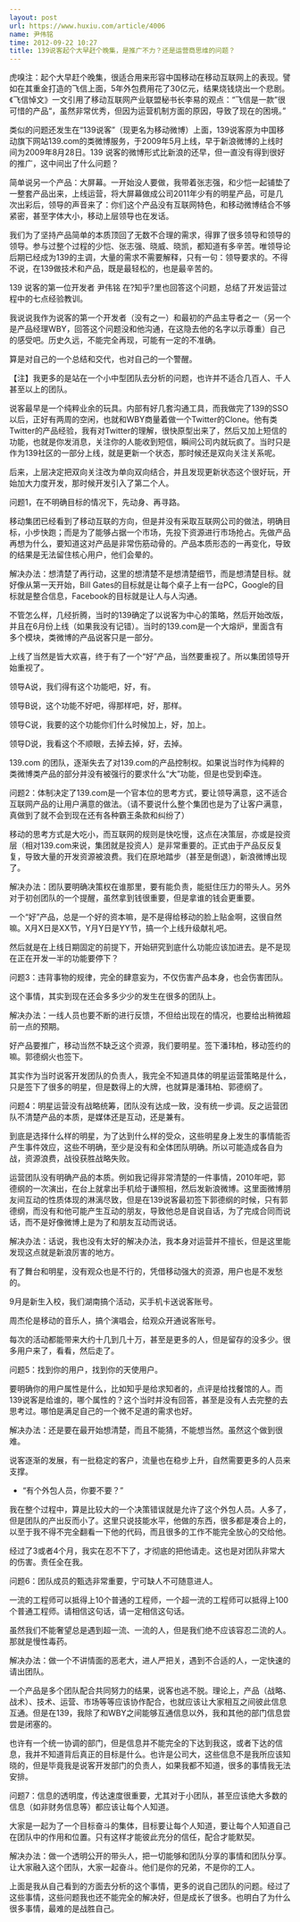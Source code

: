```yaml
---
layout: post
url: https://www.huxiu.com/article/4006
name: 尹伟铭
time: 2012-09-22 10:27
title: 139说客起个大早赶个晚集，是推广不力？还是运营商思维的问题？
---
```

虎嗅注：起个大早赶个晚集，很适合用来形容中国移动在移动互联网上的表现。譬如在其重金打造的飞信上面，5年外包费用花了30亿元，结果烧钱烧出一个悲剧。《飞信悼文》一文引用了移动互联网产业联盟秘书长李易的观点：“飞信是一款”很可惜的产品“，虽然非常优秀，但因为运营机制方面的原因，导致了现在的困境。”

类似的问题还发生在“139说客”（现更名为移动微博）上面，139说客原为中国移动旗下网站139.com的类微博服务，于2009年5月上线，早于新浪微博的上线时间为2009年8月28日。139 说客的微博形式比新浪的还早，但一直没有得到很好的推广，这中间出了什么问题？

简单说另一个产品：大屏幕。一开始没人要做，我带着张志强，和少恺一起铺垫了一整套产品出来，上线运营，将大屏幕做成公司2011年少有的明星产品，可是几次出彩后，领导的声音来了：你们这个产品没有互联网特色，和移动微博结合不够紧密，甚至字体大小，移动上层领导也在发话。

我们为了坚持产品简单的本质顶回了无数不合理的需求，得罪了很多领导和领导的领导。参与过整个过程的少恺、张志强、晓威、晓凯，都知道有多辛苦。唯领导论后期已经成为139的主调，大量的需求不需要解释，只有一句：领导要求的。不得不说，在139做技术和产品，既是最轻松的，也是最辛苦的。

139 说客的第一位开发者 尹伟铭 在?知乎?里也回答这个问题，总结了开发运营过程中的七点经验教训。

我说说我作为说客的第一个开发者（没有之一）和最初的产品主导者之一（另一个是产品经理WBY，回答这个问题没和他沟通，在这隐去他的名字以示尊重）自己的感受吧。历史久远，不能完全再现，可能有一定的不准确。

算是对自己的一个总结和交代，也对自己的一个警醒。

【注】我更多的是站在一个小中型团队去分析的问题，也许并不适合几百人、千人甚至以上的团队。

说客最早是一个纯粹业余的玩具。内部有好几套沟通工具，而我做完了139的SSO以后，正好有两周的空闲，也就和WBY商量着做一个Twitter的Clone。他有类Twitter的产品经验，我有对Twitter的理解，很快原型出来了，然后又加上短信的功能，也就是你发消息，关注你的人能收到短信，瞬间公司内就玩疯了。当时只是作为139社区的一部分上线，就是更新一个状态，那时候还是双向关注关系呢。

后来，上层决定把双向关注改为单向双向结合，并且发现更新状态这个很好玩，开始加大力度开发，那时候开发引入了第二个人。

问题1，在不明确目标的情况下，先动身、再寻路。

移动集团已经看到了移动互联的方向，但是并没有采取互联网公司的做法，明确目标，小步快跑；而是为了能够占据一个市场，先投下资源进行市场抢占。先做产品再想为什么，要知道这对产品是非常伤筋动骨的。产品本质形态的一再变化，导致的结果是无法留住核心用户，他们会晕的。

解决办法：想清楚了再行动，这里的想清楚不是想清楚细节，而是想清楚目标。就好像从第一天开始，Bill Gates的目标就是让每个桌子上有一台PC，Google的目标就是整合信息，Facebook的目标就是让人与人沟通。

不管怎么样，几经折腾，当时的139确定了以说客为中心的策略，然后开始改版，并且在6月份上线（如果我没有记错）。当时的139.com是一个大熔炉，里面含有多个模块，类微博的产品说客只是一部分。

上线了当然是皆大欢喜，终于有了一个“好”产品，当然要重视了。所以集团领导开始重视了。

领导A说，我们得有这个功能吧，好，有。

领导B说，这个功能不好吧，得那样吧，好，那样。

领导C说，我要的这个功能你们什么时候加上，好，加上。

领导D说，我看这个不顺眼，去掉去掉，好，去掉。

139.com 的团队，逐渐失去了对139.com的产品控制权。如果说当时作为纯粹的类微博类产品的部分并没有被强行的要求什么“大”功能，但是也受到牵连。

问题2：体制决定了139.com是一个官本位的思考方式，要让领导满意，这不适合互联网产品的让用户满意的做法。（请不要说什么整个集团也是为了让客户满意，真做到了就不会到现在还有各种霸王条款和纠纷了）

移动的思考方式是大吃小，而互联网的规则是快吃慢，这点在决策层，亦或是投资层（相对139.com来说，集团就是投资人）是非常重要的。正式由于产品反反复复，导致大量的开发资源被浪费。我们在原地踏步（甚至是倒退），新浪微博出现了。

解决办法：团队要明确决策权在谁那里，要有能负责，能挺住压力的带头人。另外对于初创团队的一个提醒，虽然拿到钱很重要，但是拿谁的钱会更重要。

一个“好”产品，总是一个好的资本嘛，是不是得给移动的脸上贴金啊，这很自然嘛。X月X日是XX节，Y月Y日是YY节，搞一个上线升级献礼吧。

然后就是在上线日期固定的前提下，开始研究到底什么功能应该加进去。是不是现在正在开发一半的功能要停下？

问题3：违背事物的规律，完全的肆意妄为，不仅伤害产品本身，也会伤害团队。

这个事情，其实到现在还会多多少少的发生在很多的团队上。

解决办法：一线人员也要不断的进行反馈，不但给出现在的情况，也要给出稍微超前一点的预期。

好产品要推广，移动当然不缺乏这个资源，我们要明星。签下潘玮柏，移动签约的嘛。郭德纲火也签下。

其实作为当时说客开发团队的负责人，我完全不知道具体的明星运营策略是什么，只是签下了很多的明星，但是数得上的大牌，也就算是潘玮柏、郭德纲了。

问题4：明星运营没有战略统筹，团队没有达成一致，没有统一步调。反之运营团队不清楚产品的本质，是媒体还是互动，还是兼有。

到底是选择什么样的明星，为了达到什么样的受众，这些明星身上发生的事情能否产生事件效应，这些不明确，至少是没有和全体团队明确。所以可能造成各自为战，资源浪费，战役获胜战略失败。

运营团队没有明确产品的本质。例如我记得非常清楚的一件事情，2010年吧，郭德纲的一次演出，在台上就拿出手机给于谦照相，然后发新浪微博。这里面微博朋友间互动的性质体现的淋漓尽致，但是在139说客最初签下郭德纲的时候，只有郭德纲，而没有和他可能产生互动的朋友，导致他总是自说自话，为了完成合同而说话，而不是好像微博上是为了和朋友互动而说话。

解决办法：话说，我也没有太好的解决办法，我本身对运营并不擅长，但是这里能发现这点就是新浪厉害的地方。

有了舞台和明星，没有观众也是不行的，凭借移动强大的资源，用户也是不发愁的。

9月是新生入校，我们湖南搞个活动，买手机卡送说客账号。

周杰伦是移动的音乐人，搞个演唱会，给观众开通说客账号。

每次的活动都能带来大约十几到几十万，甚至是更多的人，但是留存的没多少。很多用户来了，看看，然后走了。

问题5：找到你的用户，找到你的天使用户。

要明确你的用户属性是什么，比如知乎是给求知者的，点评是给找餐馆的人。而139说客是给谁的，哪个属性的？这个当时并没有回答，甚至是没有人去完整的去思考过。哪怕是满足自己的一个微不足道的需求也好。

解决办法：还是要在最开始想清楚，而且不能猜，不能想当然。虽然这个做到很难。

说客逐渐的发展，有一批稳定的客户，流量也在稳步上升，自然需要更多的人员来支撑。

- “有个外包人员，你要不要？”

我在整个过程中，算是比较大的一个决策错误就是允许了这个外包人员。人多了，但是团队的产出反而小了。这里只说技能水平，他做的东西，很多都是凑合上的，以至于我不得不完全翻看一下他的代码，而且很多的工作不能完全放心的交给他。

经过了3或者4个月，我实在忍不下了，才彻底的把他请走。这也是对团队非常大的伤害。责任全在我。

问题6：团队成员的甄选非常重要，宁可缺人不可随意进人。

一流的工程师可以抵得上10个普通的工程师，一个超一流的工程师可以抵得上100个普通工程师。请相信这句话，请一定相信这句话。

虽然我们不能奢望总是遇到超一流、一流的人，但是我们绝不应该容忍二流的人。那就是慢性毒药。

解决办法：做一个不讲情面的恶老大，进人严把关，遇到不合适的人，一定快速的请出团队。

一个产品是多个团队配合共同努力的结果，说客也逃不脱。理论上，产品（战略、战术）、技术、运营、市场等等应该协作配合，也就应该让大家相互之间彼此信息互通。但是在139，我除了和WBY之间能够互通信息以外，我和其他的部门信息尝尝是闭塞的。

也许有一个统一协调的部门，但是信息并不能完全的下达到我这，或者下达的信息，我并不知道背后真正的目标是什么。也许是公司大，这些信息不是我所应该知晓的，但是毕竟我是说客开发部门的负责人，如果我都不知道，很多的事情我无法安排。

问题7：信息的透明度，传达速度很重要，尤其对于小团队，甚至应该绝大多数的信息（如非财务信息等）都应该让每个人知道。

大家是一起为了一个目标奋斗的集体，目标要让每个人知道，要让每个人知道自己在团队中的作用和位置。只有这样才能彼此充分的信任，配合才能默契。

解决办法：做一个透明公开的带头人，把一切能够和团队分享的事情和团队分享。让大家融入这个团队，大家一起奋斗。他们是你的兄弟，不是你的工人。

上面是我从自己看到的方面去分析的这个事情，更多的说自己团队的问题。经过了这些事情，这些问题我也还不能完全的解决好，但是成长了很多。也明白了为什么很多事情，最难的是战胜自己。

